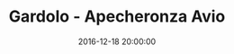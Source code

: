 ---
title: Gardolo - Apecheronza Avio
date: 2016-12-18 20:00:00
squadra-a: Apecheronza Avio
punteggio-a: 51
squadra-b: Bc Gardolo
punteggio-b: 58
partite/squadra: promozione-16-17
luogo: Centro Sportivo Trento Nord
categoria: promozione
---